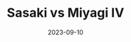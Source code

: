 ---
layout: sports_graphic
title: Sasaki vs Miyagi IV
description:
img: assets/sports_graphics/sasaki_miyagi_4.png
tags: [npb, lotte marines, orix buffaloes]
date: 2023-09-10
---